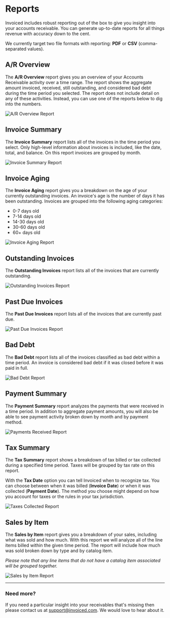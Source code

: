 # Reports

Invoiced includes robust reporting out of the box to give you insight into your accounts receivable. You can generate up-to-date reports for all things revenue with accuracy down to the cent.

We currently target two file formats with reporting: **PDF** or **CSV** (comma-separated values).

## A/R Overview

The **A/R Overview** report gives you an overview of your Accounts Receivable activity over a time range. The report shows the aggregate amount invoiced, received, still outstanding, and considered bad debt during the time period you selected. The report does not include detail on any of these activities. Instead, you can use one of the reports below to dig into the numbers.

![A/R Overview Report](../img/report-a-r-overview.png)

## Invoice Summary

The **Invoice Summary** report lists all of the invoices in the time period you select. Only high-level information about invoices is included, like the date, total, and balance. On this report invoices are grouped by month.

![Invoice Summary Report](../img/report-invoice-summary.png)

## Invoice Aging

The **Invoice Aging** report gives you a breakdown on the age of your currently outstanding invoices. An invoice's age is the number of days it has been outstanding. Invoices are grouped into the following aging categories:

- 0-7 days old
- 7-14 days old
- 14-30 days old
- 30-60 days old
- 60+ days old

![Invoice Aging Report](../img/report-invoice-aging.png)

## Outstanding Invoices

The **Outstanding Invoices** report lists all of the invoices that are currently outstanding.

![Outstanding Invoices Report](../img/report-outstanding-invoices.png)

## Past Due Invoices

The **Past Due Invoices** report lists all of the invoices that are currently past due.

![Past Due Invoices Report](../img/report-past-due-invoices.png)

## Bad Debt

The **Bad Debt** report lists all of the invoices classified as bad debt within a time period. An invoice is considered bad debt if it was closed before it was paid in full.

![Bad Debt Report](../img/report-bad-debt.png)

## Payment Summary

The **Payment Summary** report analyzes the payments that were received in a time period. In addition to aggregate payment amounts, you will also be able to see payment activity broken down by month and by payment method.

![Payments Received Report](../img/report-payments-received.png)

## Tax Summary

The **Tax Summary** report shows a breakdown of tax billed or tax collected during a specified time period. Taxes will be grouped by tax rate on this report.

With the **Tax Date** option you can tell Invoiced when to recognize tax. You can choose between when it was billed (**Invoice Date**) or when it was collected (**Payment Date**). The method you choose might depend on how you account for taxes or the rules in your tax jurisdiction.

![Taxes Collected Report](../img/report-taxes-collected.png)

## Sales by Item

The **Sales by Item** report gives you a breakdown of your sales, including what was sold and how much. With this report we will analyze all of the line items billed within the given time period. The report will include how much was sold broken down by type and by catalog item.

*Please note that any line items that do not have a catalog item associated will be grouped together.*

![Sales by Item Report](../img/report-sales-by-item.png)

<hr/>

### Need more?

If you need a particular insight into your receivables that's missing then please contact us at [support@invoiced.com](support@invoiced.com). We would love to hear about it.